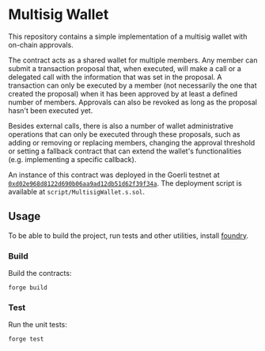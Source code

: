 # Multisig Wallet

This repository contains a simple implementation of a multisig wallet with on-chain approvals.

The contract acts as a shared wallet for multiple members. Any member can submit a transaction proposal that, when executed, will make a call or a delegated call with the information that was set in the proposal. A transaction can only be executed by a member (not necessarily the one that created the proposal) when it has been approved by at least a defined number of members. Approvals can also be revoked as long as the proposal hasn't been executed yet.

Besides external calls, there is also a number of wallet administrative operations that can only be executed through these proposals, such as adding or removing or replacing members, changing the approval threshold or setting a fallback contract that can extend the wallet's functionalities (e.g. implementing a specific callback).

An instance of this contract was deployed in the Goerli testnet at [`0xd02e968d8122d690b06aa9ad12db51d62f39f34a`](https://goerli.etherscan.io/address/0xd02e968d8122d690b06aa9ad12db51d62f39f34a). The deployment script is available at `script/MultisigWallet.s.sol`.

## Usage

To be able to build the project, run tests and other utilities, install [foundry](https://github.com/foundry-rs/foundry).

### Build
Build the contracts:

```
forge build
```

### Test
Run the unit tests:

```
forge test
```
